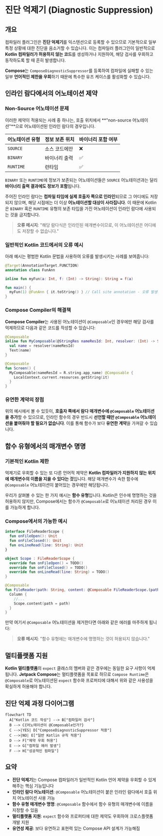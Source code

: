 # 진단 억제기 (Diagnostic Suppression)

## 개요

컴파일러 플러그인은 **진단 억제기**를 익스텐션으로 등록할 수 있으므로 기본적으로 일부 특정 상황에 대한 진단을 음소거할 수 있습니다. 이는 컴파일러 플러그인이 일반적으로 **Kotlin 컴파일러가 허용하지 않는 코드**를 생성하거나 지원하여, 해당 검사를 우회하고 동작하도록 할 때 흔히 발생합니다.

**Compose**는 `ComposeDiagnosticSuppressor`를 등록하여 컴파일에 실패할 수 있는 일부 **언어적인 제한을 우회**하기 때문에 특수한 유즈 케이스를 활성화할 수 있습니다.

## 인라인 람다에서의 어노테이션 제약

### Non-Source 어노테이션 문제

이러한 제약이 적용되는 사례 중 하나는, 호출 위치에서 **"non-source 어노테이션"**으로 어노테이션된 인라인 람다의 경우입니다. 

| 어노테이션 유형 | 정보 보존 위치 | 바이너리 포함 여부 |
|---------------|-------------|------------------|
| `SOURCE` | 소스 코드에만 | ❌ |
| `BINARY` | 바이너리 출력 | ✅ |
| `RUNTIME` | 런타임 | ✅ |

`BINARY` 또는 `RUNTIME`에 정보가 보존되는 어노테이션들은 `SOURCE` 어노테이션과는 달리 **바이너리 출력 결과에도 정보가 포함**됩니다. 

주어진 인라인 람다는 **컴파일 타임에 실제 호출자 쪽으로 인라인**되므로 그 어디에도 저장되지 않으며, 해당 시점에는 더 이상 **어노테이션할 대상이 사라집니다**. 이 때문에 Kotlin은 `BINARY` 혹은 `RUNTIME` 유형의 보존 타입을 가진 어노테이션이 인라인 람다에 사용되는 것을 금지합니다. 

> **오류 메시지**: "해당 람다식은 인라인된 매개변수이므로, 이 어노테이션은 어디에도 저장할 수 없습니다."

### 일반적인 Kotlin 코드에서의 오류 예시

아래 예시는 평범한 Kotlin 문법을 사용하여 오류를 발생시키는 사례를 보여줍니다:

```kotlin
@Target(AnnotationTarget.FUNCTION)
annotation class FunAnn

inline fun myFun(a: Int, f: (Int) -> String): String = f(a)

fun main() {
  myFun(1) @FunAnn { it.toString() } // Call site annotation - 오류 발생!
}
```

### Compose Compiler의 해결책

**Compose Compiler**는 사용된 어노테이션이 `@Composable`인 경우에만 해당 검사를 억제하므로 다음과 같은 코드를 작성할 수 있습니다:

```kotlin
@Composable
inline fun MyComposable(@StringRes nameResId: Int, resolver: (Int) -> String) {
  val name = resolver(nameResId)
  Text(name)
}

@Composable
fun Screen() {
  MyComposable(nameResId = R.string.app_name) @Composable {
    LocalContext.current.resources.getString(it)
  }
}
```

### 유연한 계약의 장점

위의 예시에서 볼 수 있듯이, **호출자 쪽에서 람다 매개변수에 `@Composable` 어노테이션을 추가**할 수 있으므로, 인라인 함수의 경우 반드시 **선언할 때만 `@Composable` 어노테이션을 붙여줘야 할 필요가 없습니다**. 이를 통해 함수가 보다 **유연한 계약**을 가져갈 수 있습니다.

## 함수 유형에서의 매개변수 명명

### 기본적인 Kotlin 제한

억제기로 우회할 수 있는 또 다른 언어적 제약은 **Kotlin 컴파일러가 지원하지 않는 위치에 매개변수의 이름을 지을 수 있다는 것**입니다. 해당 매개변수가 속한 함수에 `@Composable` 어노테이션이 붙어있는 경우에만 해당됩니다.

우리가 살펴볼 수 있는 한 가지 예시는 **함수 유형**입니다. Kotlin은 인수에 명명하는 것을 허용하지 않지만, Compose에서는 함수가 `@Composable`로 어노테이션 처리된 경우 이를 가능하게 합니다.

### Compose에서의 가능한 예시

```kotlin
interface FileReaderScope {
  fun onFileOpen(): Unit
  fun onFileClosed(): Unit
  fun onLineRead(line: String): Unit
}

object Scope : FileReaderScope {
  override fun onFileOpen() = TODO()
  override fun onFileClosed() = TODO()
  override fun onLineRead(line: String) = TODO()
}

@Composable
fun FileReader(path: String, content: @Composable FileReaderScope.(path: String) -> Unit) {
  Column {
    //...
    Scope.content(path = path)
  }
}
```

만약 여기서 `@Composable` 어노테이션을 제거한다면 아래와 같은 에러를 마주하게 됩니다:

> **오류 메시지**: "함수 유형에는 매개변수에 명명하는 것이 허용되지 않습니다."

## 멀티플랫폼 지원

**Kotlin 멀티플랫폼**의 `expect` 클래스의 멤버와 같은 경우에는 동일한 요구 사항이 억제됩니다. **Jetpack Compose**는 멀티플랫폼을 목표로 하므로 `Compose Runtime`은 `@Composable`로 어노테이션된 `expect` 함수와 프로퍼티에 대해서 위와 같은 사용성을 확실하게 허용해야 합니다.

## 진단 억제 과정 다이어그램

```mermaid
flowchart TD
  A["Kotlin 코드 작성"] --> B["컴파일러 검사"]
  B --> C{어노테이션이 @Composable인가?}
  C -->|YES| D["ComposeDiagnosticSuppressor 적용"]
  C -->|NO| E["일반 Kotlin 규칙 적용"]
  D --> F["제약 우회 허용"]
  E --> G["컴파일 에러 발생"]
  F --> H["성공적인 컴파일"]
```

## 요약

- **진단 억제기**는 Compose 컴파일러가 일반적인 Kotlin 언어 제약을 우회할 수 있게 해주는 핵심 기능입니다
- **인라인 람다 어노테이션**: `@Composable` 어노테이션이 붙은 인라인 람다에서 호출 위치 어노테이션 사용 가능
- **함수 유형 매개변수 명명**: `@Composable` 함수에서 함수 유형의 매개변수에 이름을 지정할 수 있음
- **멀티플랫폼 지원**: `expect` 함수와 프로퍼티에 대한 제약도 우회하여 크로스플랫폼 개발 지원
- **유연성 제공**: 보다 유연하고 표현력 있는 Compose API 설계가 가능해짐